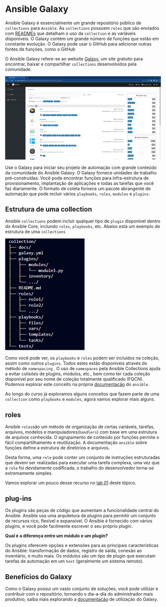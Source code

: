 Ansible Galaxy
=======================================================

Ansible Galaxy é essencialmente um grande repositório público de `collections` para `Ansible`. As `collections` possuem `roles` que são enviados com [READMEs](../Appendix/Ansible/extras/nginx-role-README.md) que detalham o uso da `collection` e as variáveis disponíveis. O Galaxy contém um grande número de funções que estão em constante evolução. O Galaxy pode usar o GitHub para adicionar outras fontes de funções, como o GitHub

O Ansible Galaxy refere-se ao website [Galaxy](https://galaxy.ansible.com/), um site gratuito para encontrar, baixar e compartilhar `collections` desenvolvidos pela comunidade.

![site](images/06-01-04.png)

Use o Galaxy para iniciar seu projeto de automação com grande conteúdo da comunidade do Ansible Galaxy. O Galaxy fornece unidades de trabalho pré-construídas. Você pode encontrar funções para infra-estrutura de provisionamento, implantação de aplicações e todas as tarefas que você faz diariamente. O formato de coleta fornece um pacote abrangente de automação que pode incluir vários `playbooks`, `roles`, `modules` e `plugins`.

Estrutura de uma collection
-------------------------------------------------------

Ansible `collections` podem incluir qualquer tipo de `plugin` disponível dentro do Ansible Core, inclundo `roles`, `playbooks`, etc. Abaixo está um exemplo de estrutura de uma `collections`

![Colection](images/06-01-05.png)

Como você pode ver, os `playbooks` e `roles` podem ser incluídos na coleção, assim como outros `plugins`. Todos estes estão disponíveis através do método de `namespacing` . O uso de `namespaces` pela Ansible Collections ajuda a evitar colisões de plugins, módulos, etc., bem como ter cada coleção disponível por seu nome de coleção totalmente qualificado (FQCN). Podemos explorar este conceito na própria [documentação](https://galaxy.ansible.com/docs/contributing/namespaces.html) do `ansible`.

Ao longo do curso já exploramos alguns conceitos que fazem parte de uma `collection` como `playbooks` e `modules`, agora vamos explorar mais alguns.

**roles**
--------------------------------------------
Ansible `roles`são um método de organização de certas variáveis, tarefas, arquivos, modelos e manipuladores(`handlers`) com base em uma estrutura de arquivos conhecida. O agrupamento de conteúdo por funções permite o fácil compartilhamento e reutilização. A documentação `ansible` sobre funções define a estrutura de diretórios e arquivos.

Desta forma, uma `role` pode conter um conjunto de instruções estruturadas que devem ser realizadas para executar uma tarefa complexa, uma vez que a `role` foi devidamente codificada, o trabalho do desenvolvedor torna-se extremamente simples.

Vamos explorar um pouco desse recurso no  [lab 01](labs/01-lab.md) deste tópico.

**plug-ins**
--------------------------------------------

Os plugins são peças de código que aumentam a funcionalidade central do Ansible. Ansible usa uma arquitetura de plugins para permitir um conjunto de recursos rico, flexível e expansível. O Ansible é fornecido com vários plugins, e você pode facilmente escrever o seu próprio plugin.

**Qual é a diferença entre um módulo e um plugin?**

Os plugins oferecem opções e extensões para as principais características do Ansible: transformação de dados, registro de saída, conexão ao inventário, e muito mais. Os módulos são um tipo de plugin que executam tarefas de automação em um `host` (geralmente um sistema remoto).

**Benefícios do Galaxy**
--------------------------------------------------
Como o Galaxy possui um vasto conjunto de soluções, você pode utilizar e contribuir com o repositório, tornando o dia-a-dia do administrador mais produtivo, saiba mais explorando a [documentação](https://docs.ansible.com/ansible/latest/galaxy/user_guide.html) de utilização do Galaxy.